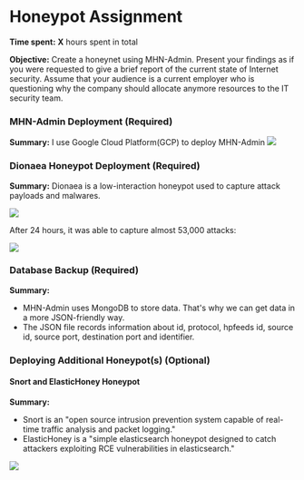 # Honeypot Assignment

**Time spent:** **X** hours spent in total

**Objective:** Create a honeynet using MHN-Admin. Present your findings as if you were requested to give a brief report of the current state of Internet security. Assume that your audience is a current employer who is questioning why the company should allocate anymore resources to the IT security team.

### MHN-Admin Deployment (Required)

**Summary:** I use Google Cloud Platform(GCP) to deploy MHN-Admin
<img src="http://g.recordit.co/gmTqdsImpI.gif">

### Dionaea Honeypot Deployment (Required)

**Summary:**  Dionaea is a low-interaction honeypot used to capture attack payloads and malwares.

<img src="http://g.recordit.co/gkH3QewxD3.gif">

After 24 hours, it was able to capture almost 53,000 attacks:

<img src="http://g.recordit.co/o3ofcQNX0l.gif">

### Database Backup (Required) 

**Summary:** 
- MHN-Admin uses MongoDB to store data. That's why we can get data in a more JSON-friendly way.
- The JSON file records information about id, protocol, hpfeeds id, source id, source port, destination port and identifier.

### Deploying Additional Honeypot(s) (Optional)

#### Snort and ElasticHoney Honeypot
**Summary:** 
- Snort is an "open source intrusion prevention system capable of real-time traffic analysis and packet logging." 
- ElasticHoney is a "simple elasticsearch honeypot designed to catch attackers exploiting RCE vulnerabilities in elasticsearch."

<img src="http://g.recordit.co/I2prHHC2mx.gif">


